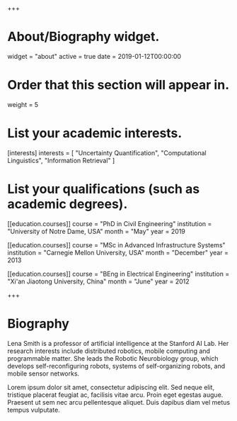 +++
# About/Biography widget.
widget = "about"
active = true
date = 2019-01-12T00:00:00

# Order that this section will appear in.
weight = 5

# List your academic interests.
[interests]
  interests = [
    "Uncertainty Quantification",
    "Computational Linguistics",
    "Information Retrieval"
  ]

# List your qualifications (such as academic degrees).
[[education.courses]]
  course = "PhD in Civil Engineering"
  institution = "University of Notre Dame, USA"
  month = "May"
  year = 2019

[[education.courses]]
  course = "MSc in Advanced Infrastructure Systems"
  institution = "Carnegie Mellon University, USA"
  month = "December"
  year = 2013

[[education.courses]]
  course = "BEng in Electrical Engineering"
  institution = "Xi'an Jiaotong University, China"
  month = "June"
  year = 2012
 
+++

# Biography

Lena Smith is a professor of artificial intelligence at the Stanford AI Lab. Her research interests include distributed robotics, mobile computing and programmable matter. She leads the Robotic Neurobiology group, which develops self-reconfiguring robots, systems of self-organizing robots, and mobile sensor networks.

Lorem ipsum dolor sit amet, consectetur adipiscing elit. Sed neque elit, tristique placerat feugiat ac, facilisis vitae arcu. Proin eget egestas augue. Praesent ut sem nec arcu pellentesque aliquet. Duis dapibus diam vel metus tempus vulputate. 
